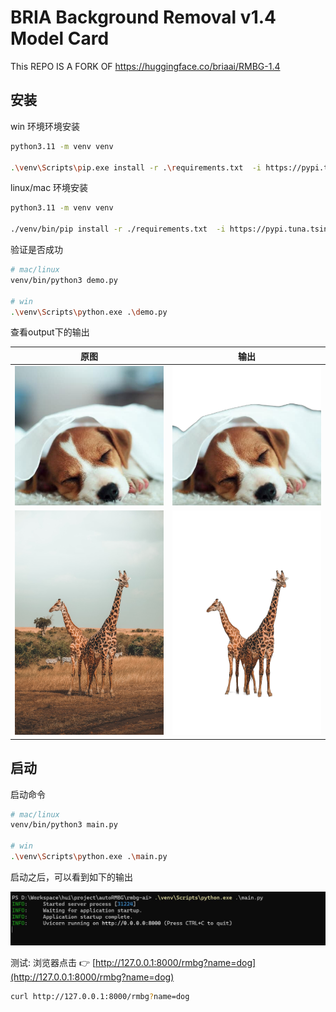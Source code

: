 # BRIA Background Removal v1.4 Model Card

This REPO IS A FORK OF https://huggingface.co/briaai/RMBG-1.4

## 安装

win 环境环境安装

```bash
python3.11 -m venv venv

.\venv\Scripts\pip.exe install -r .\requirements.txt  -i https://pypi.tuna.tsinghua.edu.cn/simple
```

linux/mac 环境安装

```bash
python3.11 -m venv venv

./venv/bin/pip install -r ./requirements.txt  -i https://pypi.tuna.tsinghua.edu.cn/simple
```

验证是否成功

```bash
# mac/linux
venv/bin/python3 demo.py

# win
.\venv\Scripts\python.exe .\demo.py
```

查看output下的输出

| 原图                                 | 输出                             |
|------------------------------------|--------------------------------|
| ![dog](./resource/dog.jpg)         | ![dog](./output/dog_no_bg.png) |
| ![giraffe](./resource/giraffe.jpg) | ![dog](./output/giraffe_no_bg.png)   |

## 启动

启动命令

```bash
# mac/linux
venv/bin/python3 main.py

# win
.\venv\Scripts\python.exe .\main.py
```

启动之后，可以看到如下的输出

![](../docs/image/ai_start.jpg)

测试: 浏览器点击 👉 [http://127.0.0.1:8000/rmbg?name=dog](http://127.0.0.1:8000/rmbg?name=dog)

```bash
curl http://127.0.0.1:8000/rmbg?name=dog
```
